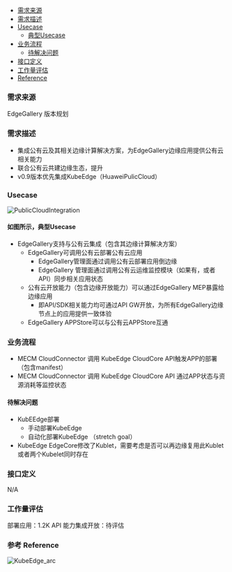 *   [需求来源](#需求来源)
*   [需求描述](#需求描述)
*   [Usecase](#Usecase)
    *   [典型Usecase](#如图所示，典型Usecase)
*   [业务流程](#业务流程)
    *   [待解决问题](#待解决问题)
*   [接口定义](#接口定义)
*   [工作量评估](#工作量评估)
*   [Reference](#参考)

### 需求来源

EdgeGallery 版本规划

### 需求描述
- 集成公有云及其相关边缘计算解决方案，为EdgeGallery边缘应用提供公有云相关能力
- 联合公有云共建边缘生态，提升
- v0.9版本优先集成KubeEdge（HuaweiPulicCloud）
    

### Usecase
![PublicCloudIntegration](https://images.gitee.com/uploads/images/2020/0810/153159_3e12e332_7624977.png "PublicCloudIntegration.png")

#### 如图所示，典型Usecase
- EdgeGallery支持与公有云集成（包含其边缘计算解决方案）
    - EdgeGallery可调用公有云部署公有云应用
        - EdgeGallery管理面通过调用公有云部署应用倒边缘
        - EdgeGallery 管理面通过调用公有云运维监控模块（如果有，或者API）同步相关应用状态
    - 公有云开放能力（包含边缘开放能力）可以通过EdgeGallery MEP暴露给边缘应用 
        - 即API/SDK相关能力均可通过API GW开放，为所有EdgeGallery边缘节点上的应用提供一致体验
    - EdgeGallery APPStore可以与公有云APPStore互通
### 业务流程
- MECM CloudConnector 调用 KubeEdge CloudCore API触发APP的部署（包含manifest）
- MECM CloudConnector 调用 KubeEdge CloudCore API 通过APP状态与资源消耗等监控状态


#### 待解决问题
- KubEEdge部署
    - 手动部署KubeEdge
    - 自动化部署KubeEdge （stretch goal）
- KubeEdge EdgeCore修改了Kublet，需要考虑是否可以再边缘复用此Kublet或者两个Kubelet同时存在

### 接口定义
N/A

### 工作量评估
部署应用：1.2K
API 能力集成开放：待评估

### 参考 Reference
![KubeEdge_arc](https://images.gitee.com/uploads/images/2020/0811/153420_245e65e2_7624977.png  "KubeEdge_arc")